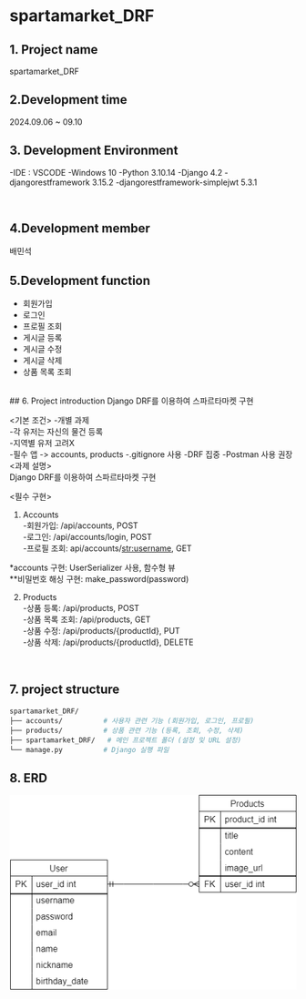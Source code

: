# spartamarket_DRF


## 1. Project name
spartamarket_DRF
<br/> 
## 2.Development time 
2024.09.06 ~ 09.10
 
## 3. Development Environment
-IDE : VSCODE
-Windows 10
-Python 3.10.14
-Django 4.2
-djangorestframework 3.15.2 
-djangorestframework-simplejwt 5.3.1

<br/>

## 4.Development member
배민석
<br/>
## 5.Development function
- 회원가입
- 로그인
- 프로필 조회
- 게시글 등록
- 게시글 수정
- 게시글 삭제
- 상품 목록 조회
<br/>
## 6. Project introduction
Django DRF를 이용하여 스파르타마켓 구현

<기본 조건>
-개별 과제  
-각 유저는 자신의 물건 등록  
-지역별 유저 고려X  
-필수 앱 -> accounts, products
-.gitignore 사용
-DRF 집중
-Postman 사용 권장
<과제 설명>  
Django DRF를 이용하여 스파르타마켓 구현  
  
<필수 구현>  
1. Accounts  
-회원가입: /api/accounts, POST  
-로그인: /api/accounts/login, POST  
-프로필 조회: api/accounts/<str:username>, GET  

*accounts 구현: UserSerializer 사용, 함수형 뷰  
**비밀번호 해싱 구현: make_password(password)  

2. Products  
-상품 등록: /api/products, POST  
-상품 목록 조회: /api/products, GET  
-상품 수정: /api/products/{productId}, PUT  
-상품 삭제: /api/products/{productId}, DELETE  

<br/>

## 7. project structure
```bash
spartamarket_DRF/
├── accounts/          # 사용자 관련 기능 (회원가입, 로그인, 프로필)
├── products/          # 상품 관련 기능 (등록, 조회, 수정, 삭제)
├── spartamarket_DRF/   # 메인 프로젝트 폴더 (설정 및 URL 설정)
└── manage.py          # Django 실행 파일
```
## 8. ERD
![ERD](ERD.drawio.png)
